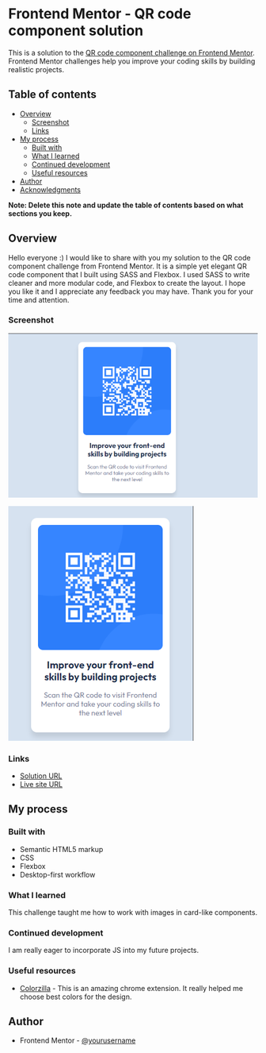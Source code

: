 # Frontend Mentor - QR code component solution

This is a solution to the [QR code component challenge on Frontend Mentor](https://www.frontendmentor.io/challenges/qr-code-component-iux_sIO_H). Frontend Mentor challenges help you improve your coding skills by building realistic projects. 

## Table of contents

- [Overview](#overview)
  - [Screenshot](#screenshot)
  - [Links](#links)
- [My process](#my-process)
  - [Built with](#built-with)
  - [What I learned](#what-i-learned)
  - [Continued development](#continued-development)
  - [Useful resources](#useful-resources)
- [Author](#author)
- [Acknowledgments](#acknowledgments)

**Note: Delete this note and update the table of contents based on what sections you keep.**

## Overview

Hello everyone :)  I would like to share with you my solution to the QR code component challenge from Frontend Mentor. It is a simple yet elegant QR code component that I built using SASS and Flexbox. I used SASS to write cleaner and more modular code, and Flexbox to create the layout. I hope you like it and I appreciate any feedback you may have. Thank you for your time and attention.

### Screenshot
![Desktop Design](screenshots/desktop.png)

![Mobile Design](screenshots/mobile.png)



### Links

- [Solution URL](https://github.com/HosseinHeydarpour/qr-code-component)
- [Live site URL](https://hosseinheydarpour.github.io/qr-code-component/)

## My process

### Built with

- Semantic HTML5 markup
- CSS 
- Flexbox
- Desktop-first workflow




### What I learned

This challenge taught me how to work with images in card-like components.




### Continued development

I am really eager to incorporate JS into my future projects.

### Useful resources

- [Colorzilla](https://chromewebstore.google.com/detail/colorzilla/bhlhnicpbhignbdhedgjhgdocnmhomnp) - This is an amazing chrome extension. It really helped me choose best colors for the design.




## Author


- Frontend Mentor - [@yourusername](https://www.frontendmentor.io/profile/HosseinHeydarpour)


